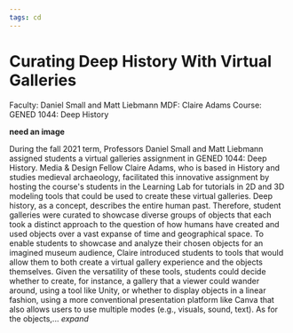 ```yaml
---
tags: cd
---
```

# **Curating Deep History With Virtual Galleries**

Faculty: Daniel Small and Matt Liebmann
MDF: Claire Adams
Course: GENED 1044: Deep History

**need an image**

During the fall 2021 term, Professors Daniel Small and Matt Liebmann assigned students a virtual galleries assignment in GENED 1044: Deep History. Media & Design Fellow Claire Adams, who is based in History and studies medieval archaeology, facilitated this innovative assignment by hosting the course's students in the Learning Lab for tutorials in 2D and 3D modeling tools that could be used to create these virtual galleries. Deep history, as a concept, describes the entire human past. Therefore, student galleries were curated to showcase diverse groups of objects that each took a distinct approach to the question of how humans have created and used objects over a vast expanse of time and geographical space. To enable students to showcase and analyze their chosen objects for an imagined museum audience, Claire introduced students to tools that would allow them to both create a virtual gallery experience and the objects themselves. Given the versatility of these tools, students could decide whether to create, for instance, a gallery that a viewer could wander around, using a tool like Unity, or whether to display objects in a linear fashion, using a more conventional presentation platform like Canva that also allows users to use multiple modes (e.g., visuals, sound, text). As for the objects,... *expand*